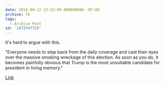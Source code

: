 ```yaml
---
date: 2016-09-12 23:22:09.000000000 -07:00
archive: fb
tags: 
  - Archive Post
id: '1473747729'
---
```


It's hard to argue with this. 

"Everyone needs to step back from the daily coverage and cast their eyes over the massive smoking wreckage of this election. As soon as you do, it becomes painfully obvious that Trump is the most unsuitable candidate for president in living memory."

[Link](http://www.macleans.ca/news/world/an-absurd-week-in-the-two-tier-election/)
